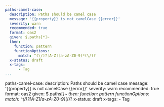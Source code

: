 ```yaml
---
paths-camel-case:
  description: Paths should be camel case
  message: '{{property}} is not camelCase {{error}}'
  severity: warn
  recommended: true
  format: oas2
  given: $.paths[*]~
  then:
    function: pattern
    functionOptions:
      match: ^(\/)?[A-Z][a-zA-Z0-9]*(\/)?
  x-status: draft
  x-tags:
      - Tag          
...
```

paths-camel-case:
  description: Paths should be camel case
  message: '{{property}} is not camelCase {{error}}'
  severity: warn
  recommended: true
  format: oas2
  given: $.paths[*]~
  then:
    function: pattern
    functionOptions:
      match: ^(\/)?[A-Z][a-zA-Z0-9]*(\/)?
  x-status: draft
  x-tags:
      - Tag          